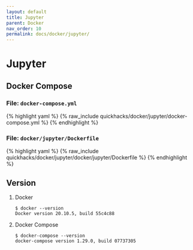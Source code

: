 ```yaml
---
layout: default
title: Jupyter
parent: Docker
nav_order: 10
permalink: docs/docker/jupyter/
---
```


# Jupyter

## Docker Compose

### File: `docker-compose.yml`

{% highlight yaml %}
{% raw_include quickhacks/docker/jupyter/docker-compose.yml %}
{% endhighlight %}

### File: `docker/jupyter/Dockerfile`

{% highlight yaml %}
{% raw_include quickhacks/docker/jupyter/docker/jupyter/Dockerfile %}
{% endhighlight %}

## Version

1. Docker

    ```console
    $ docker --version
    Docker version 20.10.5, build 55c4c88
    ```

1. Docker Compose

    ```console
    $ docker-compose --version
    docker-compose version 1.29.0, build 07737305
    ```
